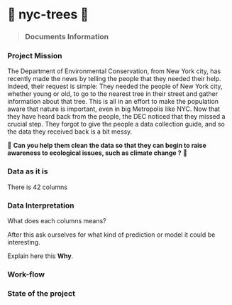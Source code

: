 # :deciduous_tree: nyc-trees :deciduous_tree:

> ### Documents Information ###


### Project Mission

The Department of Environmental Conservation, from New York city, has recently made the news by telling the people that they needed their help. Indeed, their request is simple: They needed the people of New York city, whether young or old, to go to the nearest tree in their street and gather information about that tree. This is all in an effort to make the population aware that nature is important, even in big Metropolis like NYC. Now that they have heard back from the people, the DEC noticed that they missed a crucial step. They forgot to give the people a data collection guide, and so the data they received back is a bit messy.

:deciduous_tree: **Can you help them clean the data so that they can begin to raise awareness to ecological issues, such as climate change ?** :deciduous_tree:

### Data as it is

There is 42 columns

### Data Interpretation 

What does each columns means?

After this ask ourselves for what kind of prediction or model it could be interesting.

Explain here this **Why**.


### Work-flow ###

### State of the project
